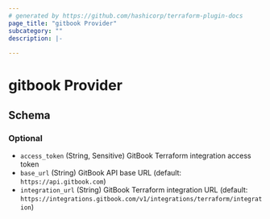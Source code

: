 ```yaml
---
# generated by https://github.com/hashicorp/terraform-plugin-docs
page_title: "gitbook Provider"
subcategory: ""
description: |-
  
---
```


# gitbook Provider





<!-- schema generated by tfplugindocs -->
## Schema

### Optional

- `access_token` (String, Sensitive) GitBook Terraform integration access token
- `base_url` (String) GitBook API base URL (default: `https://api.gitbook.com`)
- `integration_url` (String) GitBook Terraform integration URL (default: `https://integrations.gitbook.com/v1/integrations/terraform/integration`)
